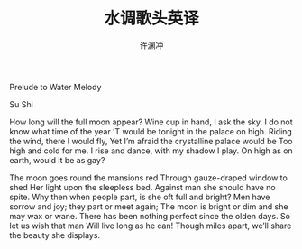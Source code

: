 ﻿---
layout: post
title: 水调歌头英译
author: 许渊冲
tags: [tag1 tag2]
category:
- 爱好
comments: true 
---

Prelude to Water Melody

Su Shi

How long will the full moon appear?
Wine cup in hand, I ask the sky.
I do not know what time of the year
’T would be tonight in the palace on high.
Riding the wind, there I would fly,
Yet I’m afraid the crystalline palace would be
Too high and cold for me.
I rise and dance, with my shadow I play.
On high as on earth, would it be as gay?

 
The moon goes round the mansions red
Through gauze-draped window to shed
Her light upon the sleepless bed.
Against man she should have no spite.
Why then when people part, is she oft full and bright?
Men have sorrow and joy; they part or meet again;
The moon is bright or dim and she may wax or wane.
There has been nothing perfect since the olden days.
So let us wish that man
Will live long as he can!
Though miles apart, we’ll share the beauty she displays.

